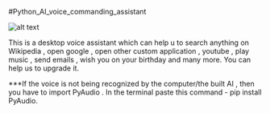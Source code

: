 #Python_AI_voice_commanding_assistant

![alt text](https://github.com/anujdube12/python_AI_voice_assistant-/blob/master/jarvis.jpg)


This is a desktop voice assistant which can help u to search anything on Wikipedia , open google , open other custom application , youtube , play music , send emails , wish you on your birthday and many more. You can help us to upgrade it.



***If the voice is not being recognized by the computer/the built AI , then you have to import PyAudio .
In the terminal paste this command - pip install PyAudio.
